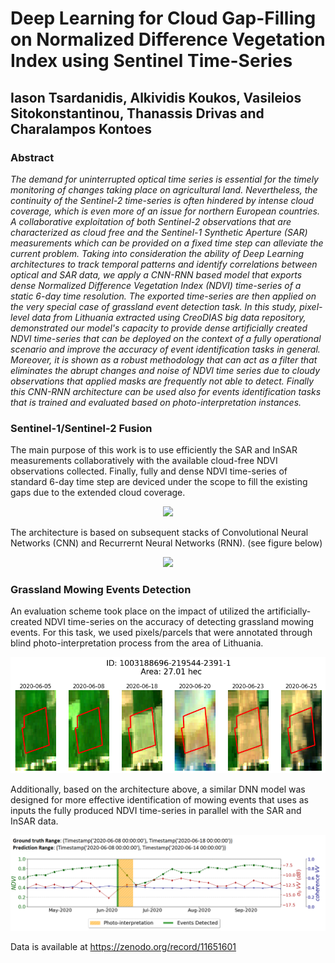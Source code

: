 # Deep Learning for Cloud Gap-Filling on Normalized Difference Vegetation Index using Sentinel Time-Series

## Iason Tsardanidis, Alkividis Koukos, Vasileios Sitokonstantinou, Thanassis Drivas and Charalampos Kontoes

### Abstract 

*The demand for uninterrupted optical time series is essential for the timely monitoring of changes taking place on agricultural land. Nevertheless, the continuity of the Sentinel-2 time-series is often hindered by intense cloud coverage, which is even more of an issue for northern European countries. A collaborative exploitation of both Sentinel-2 observations that are characterized as cloud free and the Sentinel-1 Synthetic Aperture (SAR) measurements which can be provided on a fixed time step can alleviate the current problem. Taking into consideration the ability of Deep Learning architectures to track temporal patterns and identify correlations between optical and SAR data, we apply a CNN-RNN based model that exports dense Normalized Difference Vegetation Index (NDVI) time-series of a static 6-day time resolution. The exported time-series are then applied on the very special case of grassland event detection task. In this study, pixel-level data from Lithuania extracted using CreoDIAS big data repository, demonstrated our model's capacity to provide dense artificially created NDVI time-series that can be deployed on the context of a fully operational scenario and improve the accuracy of event identification tasks in general. Moreover, it is shown as a robust methodology that can act as a filter that eliminates the abrupt changes and noise of NDVI time series due to cloudy observations that applied masks are frequently not able to detect. Finally this CNN-RNN architecture can be used also for events identification tasks that is trained and evaluated based on photo-interpretation instances.*

### Sentinel-1/Sentinel-2 Fusion 

The main purpose of this work is to use efficiently the SAR and InSAR measurements collaboratively with the available cloud-free NDVI observations collected. Finally, fully and dense NDVI time-series of standard 6-day time step are deviced under the scope to fill the existing gaps due to the extended cloud coverage.

<p align="center">
  <img  src="img/s1_s2_fusion_representation.gif">
</p>

The architecture is based on subsequent stacks of Convolutional Neural Networks (CNN) and Recurrernt Neural Networks (RNN). (see figure below)

<p align="center">
  <img  src="img/model_architecture.png">
</p>


### Grassland Mowing Events Detection

An evaluation scheme took place on the impact of utilized the artificially-created NDVI time-series on the accuracy of detecting grassland mowing events. For this task, we used pixels/parcels that were annotated through blind photo-interpretation process from the area of Lithuania.

<p align="center">
  <img  src="img/img_1.png">
</p>

Additionally, based on the architecture above, a similar DNN model was designed for more effective identification of mowing events that uses as inputs the fully produced NDVI time-series in parallel with the SAR and InSAR data.

<p align="center">
  <img  src="img/img_2.png">
</p>

Data is available at https://zenodo.org/record/11651601


